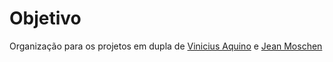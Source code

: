 # Objetivo
Organização para os projetos em dupla de [Vinicius Aquino](https://github.com/vainicius) e [Jean Moschen](https://github.com/jean-mb)
